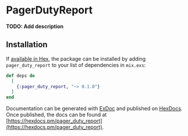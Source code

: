 # PagerDutyReport

**TODO: Add description**

## Installation

If [available in Hex](https://hex.pm/docs/publish), the package can be installed
by adding `pager_duty_report` to your list of dependencies in `mix.exs`:

```elixir
def deps do
  [
    {:pager_duty_report, "~> 0.1.0"}
  ]
end
```

Documentation can be generated with [ExDoc](https://github.com/elixir-lang/ex_doc)
and published on [HexDocs](https://hexdocs.pm). Once published, the docs can
be found at [https://hexdocs.pm/pager_duty_report](https://hexdocs.pm/pager_duty_report).

